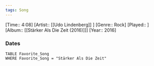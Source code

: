 ```yaml
---
tags: Song  
---
```

[Time:: 4:08]
[Artist:: [[Udo Lindenberg]] ]
[Genre:: Rock]
[Played:: ]
[Album:: [[Stärker Als Die Zeit (2016)]]]
[Year:: 2016]
### Dates
````dataview
TABLE Favorite_Song
WHERE Favorite_Song = "Stärker Als Die Zeit"
````
